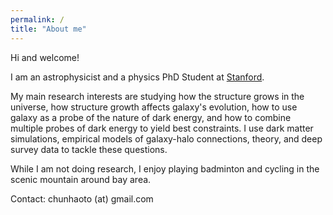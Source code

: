 ```yaml
---
permalink: /
title: "About me"
---
```

Hi and welcome!

I am an astrophysicist and a physics PhD Student at <a href="https://www.stanford.edu/">Stanford</a>.  

My main research interests are studying how the structure grows in the universe, how structure growth affects galaxy's evolution, how to use galaxy as a probe of the nature of dark energy, and how to combine multiple probes of dark energy to yield best constraints. I use dark matter simulations, empirical models of galaxy-halo connections, theory, and deep survey data to tackle these questions.

While I am not doing research, I enjoy playing badminton and cycling in the scenic mountain around bay area.


Contact: chunhaoto (at) gmail.com

<img src="{{ site.url }}{{ site.baseurl }}/assets/images/cover.jpg" alt="" class="full">

